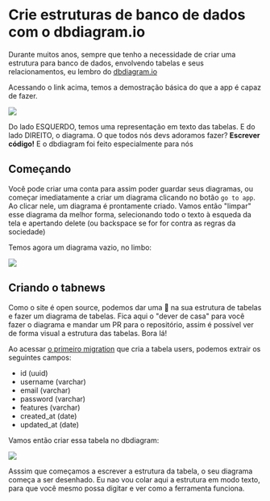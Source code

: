 # Crie estruturas de banco de dados com o dbdiagram.io

Durante muitos anos, sempre que tenho a necessidade de criar uma estrutura para banco de dados, envolvendo tabelas e seus relacionamentos, eu lembro do [dbdiagram.io](dbdiagram.io)

Acessando o link acima, temos a demostração básica do que a app é capaz de fazer. 

![](https://user-images.githubusercontent.com/1509692/208109252-a14ce2dd-3d21-4011-8f10-3e1eb5d9c487.png)

Do lado ESQUERDO, temos uma representação em texto das tabelas. E do lado DIREITO, o diagrama. O que todos nós devs adoramos fazer? **Escrever código!** E o dbdiagram foi feito especialmente para nós

## Começando

Você pode criar uma conta para assim poder guardar seus diagramas, ou começar imediatamente a criar um diagrama clicando no botão `go to app`. Ao clicar nele, um diagrama é prontamente criado. Vamos então "limpar" esse diagrama da melhor forma, selecionando todo o texto à esqueda da tela e apertando delete (ou backspace se for for contra as regras da sociedade)

Temos agora um diagrama vazio, no limbo:

![](https://user-images.githubusercontent.com/1509692/208110090-99c58f2d-ba85-42dc-b64d-0da9bc920da4.png)

## Criando o tabnews

Como o site é open source, podemos dar uma 👀 na sua estrutura de tabelas e fazer um diagrama de tabelas. Fica aqui o "dever de casa" para você fazer o diagrama e mandar um PR para o repositório, assim é possível ver de forma visual a estrutura das tabelas. Bora lá! 

Ao acessar [o primeiro migration](https://github.com/filipedeschamps/tabnews.com.br/blob/main/infra/migrations/1632278997051_create-user-table.js) que cria a tabela users, podemos extrair os seguintes campos:

- id (uuid)
- username (varchar)
- email (varchar)
- password (varchar)
- features (varchar)
- created_at (date)
- updated_at (date)

Vamos então criar essa tabela no dbdiagram:


![](https://user-images.githubusercontent.com/1509692/208112719-0aa64e56-b892-4abe-957d-5d2db64ad21a.png)

Asssim que começamos a escrever a estrutura da tabela, o seu diagrama começa a ser desenhado. Eu nao vou colar aqui a estrutura em modo texto, para que você mesmo possa digitar e ver como a ferramenta funciona. 


